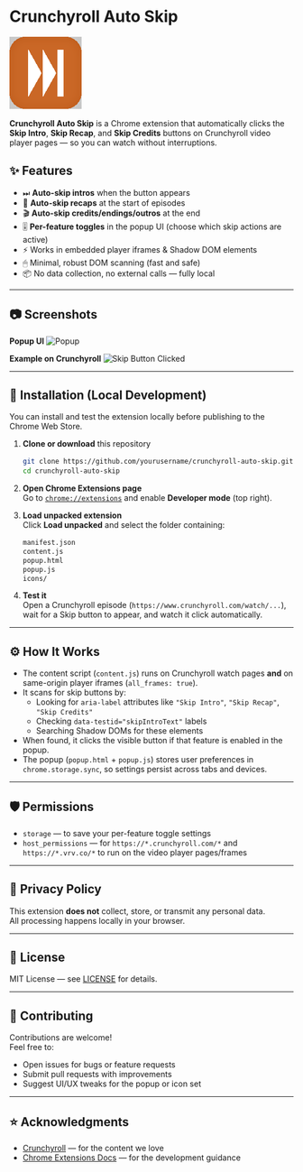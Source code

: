 # Crunchyroll Auto Skip

![Extension Icon](icons/icon128.png)

**Crunchyroll Auto Skip** is a Chrome extension that automatically clicks the **Skip Intro**, **Skip Recap**, and **Skip Credits** buttons on Crunchyroll video player pages — so you can watch without interruptions.

## ✨ Features

- ⏭ **Auto-skip intros** when the button appears  
- 🔄 **Auto-skip recaps** at the start of episodes  
- 🎬 **Auto-skip credits/endings/outros** at the end  
- 🎚 **Per-feature toggles** in the popup UI (choose which skip actions are active)  
- ⚡ Works in embedded player iframes & Shadow DOM elements  
- 🖱 Minimal, robust DOM scanning (fast and safe)  
- 📦 No data collection, no external calls — fully local

---

## 📷 Screenshots

**Popup UI**
![Popup](docs/popup.png)

**Example on Crunchyroll**
![Skip Button Clicked](docs/example.png)

---

## 🔧 Installation (Local Development)

You can install and test the extension locally before publishing to the Chrome Web Store.

1. **Clone or download** this repository  
   ```bash
   git clone https://github.com/yourusername/crunchyroll-auto-skip.git
   cd crunchyroll-auto-skip
   ```

2. **Open Chrome Extensions page**  
   Go to [`chrome://extensions`](chrome://extensions) and enable **Developer mode** (top right).

3. **Load unpacked extension**  
   Click **Load unpacked** and select the folder containing:
   ```
   manifest.json
   content.js
   popup.html
   popup.js
   icons/
   ```

4. **Test it**  
   Open a Crunchyroll episode (`https://www.crunchyroll.com/watch/...`), wait for a Skip button to appear, and watch it click automatically.

---

## ⚙ How It Works

- The content script (`content.js`) runs on Crunchyroll watch pages **and** on same-origin player iframes (`all_frames: true`).
- It scans for skip buttons by:
  - Looking for `aria-label` attributes like `"Skip Intro"`, `"Skip Recap"`, `"Skip Credits"`
  - Checking `data-testid="skipIntroText"` labels
  - Searching Shadow DOMs for these elements
- When found, it clicks the visible button if that feature is enabled in the popup.
- The popup (`popup.html` + `popup.js`) stores user preferences in `chrome.storage.sync`, so settings persist across tabs and devices.

---

## 🛡 Permissions

- `storage` — to save your per-feature toggle settings
- `host_permissions` — for `https://*.crunchyroll.com/*` and `https://*.vrv.co/*` to run on the video player pages/frames

---

## 📄 Privacy Policy

This extension **does not** collect, store, or transmit any personal data.  
All processing happens locally in your browser.

---

## 📜 License

MIT License — see [LICENSE](LICENSE) for details.

---

## 🤝 Contributing

Contributions are welcome!  
Feel free to:
- Open issues for bugs or feature requests
- Submit pull requests with improvements
- Suggest UI/UX tweaks for the popup or icon set

---

## ⭐ Acknowledgments

- [Crunchyroll](https://www.crunchyroll.com) — for the content we love
- [Chrome Extensions Docs](https://developer.chrome.com/docs/extensions/) — for the development guidance
